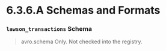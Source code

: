 # 6.3.6.A Schemas and Formats

### `lawson_transactions` Schema

> avro.schema Only.  Not checked into the registry.

[](lawson_transactions.avsc ':include')
